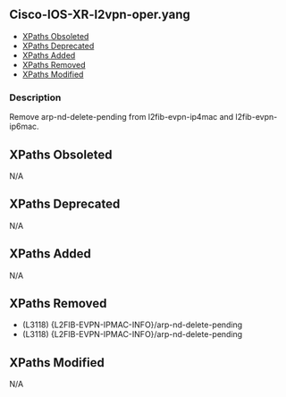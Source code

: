 ## Cisco-IOS-XR-l2vpn-oper.yang

- [XPaths Obsoleted](#xpaths-obsoleted)
- [XPaths Deprecated](#xpaths-deprecated)
- [XPaths Added](#xpaths-added)
- [XPaths Removed](#xpaths-removed)
- [XPaths Modified](#xpaths-modified)

### Description

Remove arp-nd-delete-pending from l2fib-evpn-ip4mac and l2fib-evpn-ip6mac.

## XPaths Obsoleted

N/A

## XPaths Deprecated

N/A

## XPaths Added

N/A

## XPaths Removed

- (L3118)	{L2FIB-EVPN-IPMAC-INFO}/arp-nd-delete-pending
- (L3118)	{L2FIB-EVPN-IPMAC-INFO}/arp-nd-delete-pending

## XPaths Modified

N/A

